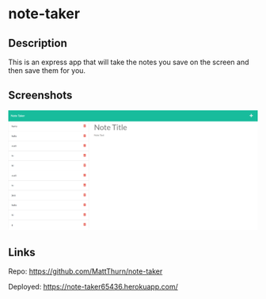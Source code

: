 # note-taker

## Description
This is an express app that will take the notes you save on the screen and then save them for you.

## Screenshots

![alt text](./images/screenshot-express.png)

## Links

Repo: https://github.com/MattThurn/note-taker

Deployed: https://note-taker65436.herokuapp.com/